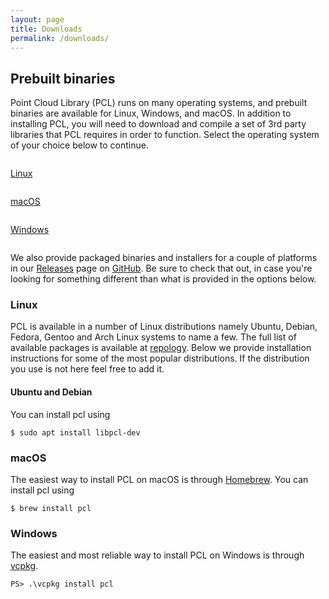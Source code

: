 ```yaml
---
layout: page
title: Downloads
permalink: /downloads/
---
```


## Prebuilt binaries


Point Cloud Library (PCL) runs on many operating systems, and prebuilt binaries are available for Linux, Windows, and macOS. In addition to installing PCL, you will need to download and compile a set of 3rd party libraries that PCL requires in order to function. Select the operating system of your choice below to continue.

<div class="row">
	<div class="column column-3 icon-with-text">
		<a href="#linux" class="clear"><div class="fab fa-linux icon-large"></div></a>
		<p><a href="#linux">Linux</a></p>
	</div>
	<div class="column column-3 icon-with-text">
		<a href="#macos" class="clear"><div class="fab fa-apple icon-large"></div></a>
		<p><a href="#macos">macOS</a></p>
	</div>
	<div class="column column-3 icon-with-text">
		<a href="#windows" class="clear"><div class="fab fa-windows icon-large"></div></a>
		<p><a href="#windows">Windows</a></p>
	</div>
</div>

We also provide packaged binaries and installers for a couple of platforms in our [Releases](https://github.com/PointCloudLibrary/pcl/releases) page on [GitHub](https://github.com/). Be sure to check that out, in case you're looking for something different than what is provided in the options below.

### Linux

PCL is available in a number of Linux distributions namely Ubuntu, Debian, Fedora, Gentoo and Arch Linux systems to name a few. The full list of available packages is available at [repology](https://repology.org/project/pcl-pointclouds/packages). Below we provide installation instructions for some of the most popular distributions. If the distribution you use is not here feel free to add it.

#### Ubuntu and Debian

<span class="fab fa-ubuntu icon-large"></span>

You can install pcl using
```
$ sudo apt install libpcl-dev
```

### macOS

The easiest way to install PCL on macOS is through [Homebrew](https://brew.sh/). You can install pcl using
```
$ brew install pcl
```

### Windows

The easiest and most reliable way to install PCL on Windows is through [vcpkg](https://github.com/Microsoft/vcpkg).

```
PS> .\vcpkg install pcl
```
